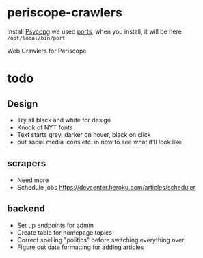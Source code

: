 periscope-crawlers
==================

Install [Psycopg](http://initd.org/psycopg/docs/install.html)
we used [ports](https://www.macports.org/install.php), when you install, it will be here 
`/opt/local/bin/port`

Web Crawlers for Periscope

# todo

## Design
- Try all black and white for design
- Knock of NYT fonts
- Text starts grey, darker on hover, black on click
- put social media icons etc. in now to see what it'll look like

## scrapers
- Need more
- Schedule jobs https://devcenter.heroku.com/articles/scheduler

## backend
- Set up endpoints for admin
- Create table for homepage topics
- Correct spelling "politics" before switching everything over
- Figure out date formatting for adding articles
